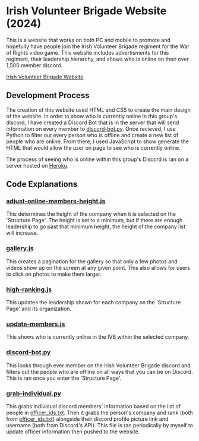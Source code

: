 # Irish Volunteer Brigade Website (2024)
This is a website that works on both PC and mobile to promote and hopefully have people join the Irish Volunteer Brigade regiment for the War of Rights video game. This website includes advertisments for this regiment, their leadership hierarchy, and shows who is online on their over 1,500 member discord.

[Irish Volunteer Brigade Website](https://theirishvolunteers.com/)

## Development Process

The creation of this website used HTML and CSS to create the main design of the website. In order to show who is currently online in this group's discord, I have created a Discord Bot that is in the server that will send information on every member to [discord-bot.py](https://github.com/nskarns/ivb-2024-website/blob/main/static/member-grabber/discord-bot.py). Once recieved, I use Python to filter out every person who is offline and create a new list of people who are online. From there, I used JavaScript to show generate the HTML that would allow the user on page to see who is currently online.

The process of seeing who is online within this group's Discord is ran on a server hosted on [Heroku](https://www.heroku.com/).

## Code Explanations

### [adjust-online-members-height.js](https://github.com/nskarns/ivb-2024-website/blob/main/static/js/adjust-online-members-height.js)
This determines the height of the company when it is selected on the 'Structure Page'. The height is set to a minimum, but if there are enough leadership to go past that minimum height, the height of the company list will increase.

### [gallery.js](https://github.com/nskarns/ivb-2024-website/blob/main/static/js/gallery.js)
This creates a pagination for the gallery so that only a few photos and videos show up on the screen at any given point. This also allows for users to click on photos to make them larger.

### [high-ranking.js](https://github.com/nskarns/ivb-2024-website/blob/main/static/js/high-ranking.js)
This updates the leadership shown for each company on the 'Structure Page' and its organization.

### [update-members.js](https://github.com/nskarns/ivb-2024-website/blob/main/static/js/update-members.js)
This shows who is currently online in the IVB within the selected company.

### [discord-bot.py](https://github.com/nskarns/ivb-2024-website/blob/main/static/member-grabber/discord-bot.py)
This looks through ever member on the Irish Volunteer Brigade discord and filters out the people who are offline on all ways that you can be on Discord. This is ran once you enter the 'Structure Page'.

### [grab-individual.py](https://github.com/nskarns/ivb-2024-website/blob/main/static/member-grabber/grab-individual.py)
This grabs individual discord members' information based on the list of people in [officer_ids.txt](https://github.com/nskarns/ivb-2024-website/blob/main/static/member-grabber/officer_ids.txt). Then it grabs the person's company and rank (both from [officer_ids.txt](https://github.com/nskarns/ivb-2024-website/blob/main/static/member-grabber/officer_ids.txt)) alongside their discord profile picture link and username (both from Discord's API). This file is ran periodically by myself to update officer information then pushed to the website. 
